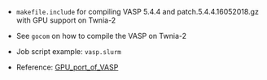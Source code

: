 * ```makefile.include``` for compiling VASP 5.4.4 and patch.5.4.4.16052018.gz with GPU support on Twnia-2
* See ```gocom``` on how to compile the VASP on Twnia-2
* Job script example: ```vasp.slurm```

* Reference: [GPU_port_of_VASP](https://www.vasp.at/wiki/index.php/GPU_port_of_VASP)
